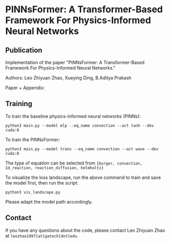 # PINNsFormer: A Transformer-Based Framework For Physics-Informed Neural Networks

## Publication

Implementation of the paper "PINNsFormer: A Transformer-Based Framework For Physics-Informed Neural Networks."

Authors: Leo Zhiyuan Zhao, Xueying Ding, B.Aditya Prakash

Paper + Appendix: 

## Training

To train the baseline physics-informed neural networks (PINNs):

```
python3 main.py --model mlp --eq_name convection --act tanh --dev cuda:0
```

To train the PINNsFormer:

```
python3 main.py --model trans --eq_name convection --act wave --dev cuda:0
```

The type of equation can be selected from ```{burger, convection, 1d_reaction, reaction_diffusion, helmholtz}```

To visualize the loss landscape, run the above command to train and save the model first, then run the script:

```
python3 vis_landscape.py
```

Please adapt the model path accordingly.

## Contact

If you have any questions about the code, please contact Leo Zhiyuan Zhao at  ```leozhao1997[at]gatech[dot]edu```.
